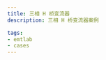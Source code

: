 ```yaml
---
title: 三相 H 桥变流器
description: 三相 H 桥变流器案例

tags:
- emtlab
- cases
---
```


<!-- import DocCardList from '@theme/DocCardList';

<DocCardList /> -->